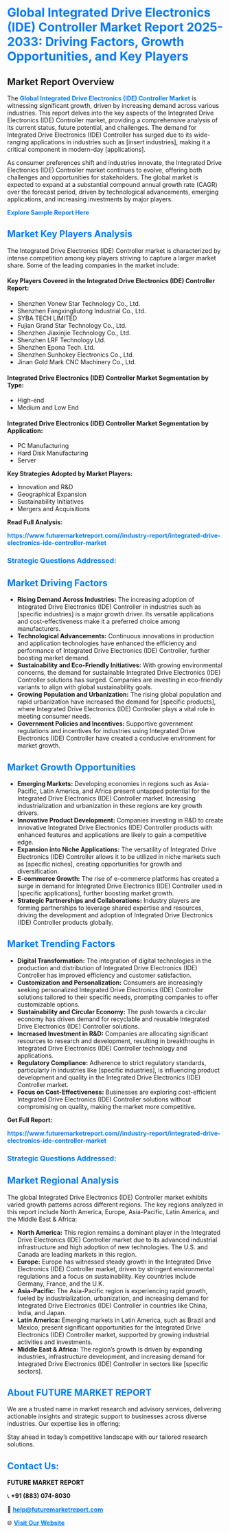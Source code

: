 <h1 style="color: #007BFF;">Global Integrated Drive Electronics (IDE) Controller Market Report 2025-2033: Driving Factors, Growth Opportunities, and Key Players</h1>

<section id="overview">
<h2>Market Report Overview</h2>
<p>The <a href="https://www.futuremarketreport.com//industry-report/integrated-drive-electronics-ide-controller-market" style="color: #007BFF; text-decoration: none;"><strong>Global Integrated Drive Electronics (IDE) Controller Market</strong></a> is witnessing significant growth, driven by increasing demand across various industries. This report delves into the key aspects of the Integrated Drive Electronics (IDE) Controller market, providing a comprehensive analysis of its current status, future potential, and challenges. The demand for Integrated Drive Electronics (IDE) Controller has surged due to its wide-ranging applications in industries such as [insert industries], making it a critical component in modern-day [applications].</p>
<p>As consumer preferences shift and industries innovate, the Integrated Drive Electronics (IDE) Controller market continues to evolve, offering both challenges and opportunities for stakeholders. The global market is expected to expand at a substantial compound annual growth rate (CAGR) over the forecast period, driven by technological advancements, emerging applications, and increasing investments by major players.</p>
</section>

<section id="overview">
<p><a href="https://www.futuremarketreport.com//request-sample/reportId=81812" style="color: #007BFF; text-decoration: none;"><strong>Explore Sample Report Here</strong></a></p>
</section>

<section id="key-players">
<h2 style="color: #007BFF;">Market Key Players Analysis</h2>
<p>The Integrated Drive Electronics (IDE) Controller market is characterized by intense competition among key players striving to capture a larger market share. Some of the leading companies in the market include:</p>
<h4>Key Players Covered in the Integrated Drive Electronics (IDE) Controller Report:</h4>
<ul><li>Shenzhen Vonew Star Technology Co., Ltd.</li><li>Shenzhen Fangxingliutong Industrial Co., Ltd.</li><li>SYBA TECH LIMITED</li><li>Fujian Grand Star Technology Co., Ltd.</li><li>Shenzhen Jiaxinjie Technology Co., Ltd.</li><li>Shenzhen LRF Technology Ltd.</li><li>Shenzhen Epona Tech. Ltd.</li><li>Shenzhen Sunhokey Electronics Co., Ltd.</li><li>Jinan Gold Mark CNC Machinery Co., Ltd.</li></ul>
<h4>Integrated Drive Electronics (IDE) Controller Market Segmentation by Type:</h4>
<ul><li>High-end</li><li>Medium and Low End</li></ul>

<h4>Integrated Drive Electronics (IDE) Controller Market Segmentation by Application:</h4>
<ul><li>PC Manufacturing</li><li>Hard Disk Manufacturing</li><li>Server</li></ul>
<p><strong>Key Strategies Adopted by Market Players:</strong></p>
<ul>
<li>Innovation and R&D</li>
<li>Geographical Expansion</li>
<li>Sustainability Initiatives</li>
<li>Mergers and Acquisitions</li>
</ul>
</section>

<section>
<p><strong>Read Full Analysis: </strong></p><a href="https://www.futuremarketreport.com//industry-report/integrated-drive-electronics-ide-controller-market" style="color: #007BFF; text-decoration: none;"><strong>https://www.futuremarketreport.com//industry-report/integrated-drive-electronics-ide-controller-market</strong></a>
<h3 style="color: #007BFF;">Strategic Questions Addressed:</h3>
</section>

<section id="driving-factors">
<h2 style="color: #007BFF;">Market Driving Factors</h2>
<ul>
<li><strong>Rising Demand Across Industries:</strong> The increasing adoption of Integrated Drive Electronics (IDE) Controller in industries such as [specific industries] is a major growth driver. Its versatile applications and cost-effectiveness make it a preferred choice among manufacturers.</li>
<li><strong>Technological Advancements:</strong> Continuous innovations in production and application technologies have enhanced the efficiency and performance of Integrated Drive Electronics (IDE) Controller, further boosting market demand.</li>
<li><strong>Sustainability and Eco-Friendly Initiatives:</strong> With growing environmental concerns, the demand for sustainable Integrated Drive Electronics (IDE) Controller solutions has surged. Companies are investing in eco-friendly variants to align with global sustainability goals.</li>
<li><strong>Growing Population and Urbanization:</strong> The rising global population and rapid urbanization have increased the demand for [specific products], where Integrated Drive Electronics (IDE) Controller plays a vital role in meeting consumer needs.</li>
<li><strong>Government Policies and Incentives:</strong> Supportive government regulations and incentives for industries using Integrated Drive Electronics (IDE) Controller have created a conducive environment for market growth.</li>
</ul>
</section>

<section id="growth-opportunities">
<h2 style="color: #007BFF;">Market Growth Opportunities</h2>
<ul>
<li><strong>Emerging Markets:</strong> Developing economies in regions such as Asia-Pacific, Latin America, and Africa present untapped potential for the Integrated Drive Electronics (IDE) Controller market. Increasing industrialization and urbanization in these regions are key growth drivers.</li>
<li><strong>Innovative Product Development:</strong> Companies investing in R&D to create innovative Integrated Drive Electronics (IDE) Controller products with enhanced features and applications are likely to gain a competitive edge.</li>
<li><strong>Expansion into Niche Applications:</strong> The versatility of Integrated Drive Electronics (IDE) Controller allows it to be utilized in niche markets such as [specific niches], creating opportunities for growth and diversification.</li>
<li><strong>E-commerce Growth:</strong> The rise of e-commerce platforms has created a surge in demand for Integrated Drive Electronics (IDE) Controller used in [specific applications], further boosting market growth.</li>
<li><strong>Strategic Partnerships and Collaborations:</strong> Industry players are forming partnerships to leverage shared expertise and resources, driving the development and adoption of Integrated Drive Electronics (IDE) Controller products globally.</li>
</ul>
</section>

<section id="trending-factors">
<h2 style="color: #007BFF;">Market Trending Factors</h2>
<ul>
<li><strong>Digital Transformation:</strong> The integration of digital technologies in the production and distribution of Integrated Drive Electronics (IDE) Controller has improved efficiency and customer satisfaction.</li>
<li><strong>Customization and Personalization:</strong> Consumers are increasingly seeking personalized Integrated Drive Electronics (IDE) Controller solutions tailored to their specific needs, prompting companies to offer customizable options.</li>
<li><strong>Sustainability and Circular Economy:</strong> The push towards a circular economy has driven demand for recyclable and reusable Integrated Drive Electronics (IDE) Controller solutions.</li>
<li><strong>Increased Investment in R&D:</strong> Companies are allocating significant resources to research and development, resulting in breakthroughs in Integrated Drive Electronics (IDE) Controller technology and applications.</li>
<li><strong>Regulatory Compliance:</strong> Adherence to strict regulatory standards, particularly in industries like [specific industries], is influencing product development and quality in the Integrated Drive Electronics (IDE) Controller market.</li>
<li><strong>Focus on Cost-Effectiveness:</strong> Businesses are exploring cost-efficient Integrated Drive Electronics (IDE) Controller solutions without compromising on quality, making the market more competitive.</li>
</ul>
</section>

<section>
<p><strong>Get Full Report: </strong></p><a href="https://www.futuremarketreport.com//industry-report/integrated-drive-electronics-ide-controller-market" style="color: #007BFF; text-decoration: none;"><strong>https://www.futuremarketreport.com//industry-report/integrated-drive-electronics-ide-controller-market</strong></a>
<h3 style="color: #007BFF;">Strategic Questions Addressed:</h3>
</section>


<section id="regional-analysis">
<h2 style="color: #007BFF;">Market Regional Analysis</h2>
<p>The global Integrated Drive Electronics (IDE) Controller market exhibits varied growth patterns across different regions. The key regions analyzed in this report include North America, Europe, Asia-Pacific, Latin America, and the Middle East & Africa:</p>
<ul>
<li><strong>North America:</strong> This region remains a dominant player in the Integrated Drive Electronics (IDE) Controller market due to its advanced industrial infrastructure and high adoption of new technologies. The U.S. and Canada are leading markets in this region.</li>
<li><strong>Europe:</strong> Europe has witnessed steady growth in the Integrated Drive Electronics (IDE) Controller market, driven by stringent environmental regulations and a focus on sustainability. Key countries include Germany, France, and the U.K.</li>
<li><strong>Asia-Pacific:</strong> The Asia-Pacific region is experiencing rapid growth, fueled by industrialization, urbanization, and increasing demand for Integrated Drive Electronics (IDE) Controller in countries like China, India, and Japan.</li>
<li><strong>Latin America:</strong> Emerging markets in Latin America, such as Brazil and Mexico, present significant opportunities for the Integrated Drive Electronics (IDE) Controller market, supported by growing industrial activities and investments.</li>
<li><strong>Middle East & Africa:</strong> The region’s growth is driven by expanding industries, infrastructure development, and increasing demand for Integrated Drive Electronics (IDE) Controller in sectors like [specific sectors].</li>
</ul>
</section>

<footer>
<h2 style="color: #007BFF;">About FUTURE MARKET REPORT</h2>
<p>We are a trusted name in market research and advisory services, delivering actionable insights and strategic support to businesses across diverse industries. Our expertise lies in offering:</p>

<p>Stay ahead in today’s competitive landscape with our tailored research solutions.</p>

<h2 style="color: #007BFF;">Contact Us:</h2>
<p><strong>FUTURE MARKET REPORT</strong></p>
<p>📞 <strong>+91 (883) 074-8030</strong></p>
<p>📧 <strong><a href="mailto:help@futuremarketreport.com" style="color: #007BFF;">help@futuremarketreport.com</a></strong></p>
<p>🌐 <strong><a href="https://www.futuremarketreport.com/" style="color: #007BFF;">Visit Our Website</a></strong></p>
</footer>